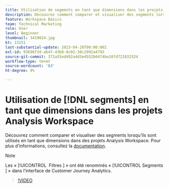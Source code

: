```yaml
---
title: Utilisation de segments en tant que dimensions dans les projets Analysis Workspace
description: Découvrez comment comparer et visualiser des segments lorsqu’ils sont utilisés en tant que dimensions dans des projets Analysis Workspace.
feature: Workspace Basics
team: Technical Marketing
role: User
level: Beginner
thumbnail: 3419024.jpg
kt: 13151
last-substantial-update: 2023-04-28T00:00:00Z
exl-id: 93696f3d-a64f-43b8-8c02-30c2992a4793
source-git-commit: 371a55edd92a4d3e4552b0474be10fd721832524
workflow-type: tm+mt
source-wordcount: '63'
ht-degree: 9%

---
```


# Utilisation de [!DNL segments] en tant que dimensions dans les projets Analysis Workspace

Découvrez comment comparer et visualiser des segments lorsqu’ils sont utilisés en tant que dimensions dans des projets Analysis Workspace. Pour plus d’informations, consultez la [documentation](https://experienceleague.adobe.com/fr/docs/analytics-platform/using/cja-components/cja-segments/create-filters).

>[!NOTE]
>
> Les « [!UICONTROL &#x200B; Filtres &#x200B;] » ont été renommés « [!UICONTROL &#x200B; Segments &#x200B;] » dans l’interface de Customer Journey Analytics.

>[!VIDEO](https://video.tv.adobe.com/v/3449064/?learn=on&quality=12&captions=fre_fr)
